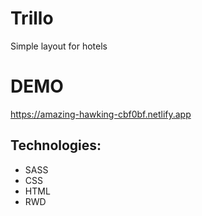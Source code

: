 # Trillo
Simple layout for hotels

# DEMO
https://amazing-hawking-cbf0bf.netlify.app

## Technologies:

- SASS
- CSS
- HTML
- RWD
